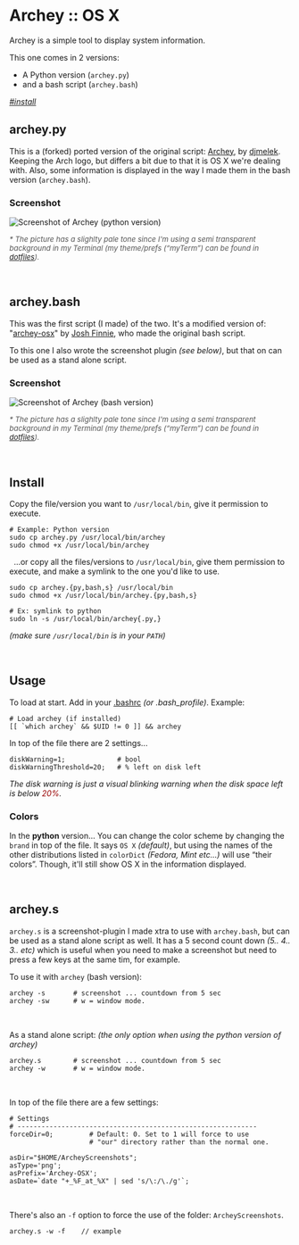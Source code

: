 Archey :: OS X
==============

Archey is a simple tool to display system information.

This one comes in 2 versions:

- A Python version (`archey.py`)
- and a bash script (`archey.bash`)

_[#install][local-inst]_
 

archey.py
---------

This is a (forked) ported version of the original script: [Archey][dja], by [djmelek][djm]. Keeping the Arch logo, but differs a bit due to that it is OS X we're dealing with. Also, some information is displayed in the way I made them in the bash version (`archey.bash`).


### Screenshot

![][scrap_py]

<span style="font-size: small; color: #555;">_* The picture has a slighlty pale tone since I'm using a semi transparent background in my Terminal (my theme/prefs (“myTerm”) can be found in [dotfiles][mt])._</span>

 

archey.bash
-----------

This was the first script (I made) of the two. It's a modified version of: "[archey-osx][jfa]" by [Josh Finnie][jfg], who made the original bash script.

To this one I also wrote the screenshot plugin _(see below)_, but that on can be used as a stand alone script.


### Screenshot

![][scrap_bash]

<span style="font-size: small; color: #555;">_* The picture has a slighlty pale tone since I'm using a semi transparent background in my Terminal (my theme/prefs (“myTerm”) can be found in [dotfiles][mt])._</span>

 

Install
-------

Copy the file/version you want to `/usr/local/bin`, give it permission to execute.

	# Example: Python version
	sudo cp archey.py /usr/local/bin/archey
	sudo chmod +x /usr/local/bin/archey

 
...or copy all the files/versions to `/usr/local/bin`, give them permission to execute, and make a symlink to the one you'd like to use.

	sudo cp archey.{py,bash,s} /usr/local/bin
	sudo chmod +x /usr/local/bin/archey.{py,bash,s}

	# Ex: symlink to python
	sudo ln -s /usr/local/bin/archey{.py,}


_(make sure `/usr/local/bin` is in your `PATH`)_

 

Usage
-----

To load at start. Add in your [.bashrc][inst] _(or .bash_profile)_. Example:

```
# Load archey (if installed)
[[ `which archey` && $UID != 0 ]] && archey
```
In top of the file there are 2 settings...

```
diskWarning=1;             # bool
diskWarningThreshold=20;   # % left on disk left
```

_The disk warning is just a visual blinking warning when the disk space left is below <span style="color: #900;"> 20%</span>._ 


### Colors

In the **python** version... You can change the color scheme by changing the `brand` in top of the file. It says `OS X` _(default)_, but using the names of the other distributions listed in `colorDict` _(Fedora, Mint etc...)_ will use “their colors”. Though, it'll still show OS X in the information displayed.


 

archey.s
--------

`archey.s` is a screenshot-plugin I made xtra to use with `archey.bash`, but can be used as a stand alone script as well. It has a 5 second count down _(5.. 4.. 3.. etc)_ which is useful when you need to make a screenshot but need to press a few keys at the same tim, for example.

To use it with `archey` (bash version):

```
archey -s		# screenshot ... countdown from 5 sec
archey -sw		# w = window mode.
```

 

As a stand alone script: _(the only option when using the python version of archey)_

```
archey.s		# screenshot ... countdown from 5 sec
archey -w		# w = window mode.
```

 

In top of the file there are a few settings:

```
# Settings
# ------------------------------------------------------------
forceDir=0;         # Default: 0. Set to 1 will force to use
                    # "our" directory rather than the normal one.

asDir="$HOME/ArcheyScreenshots";
asType='png';
asPrefix='Archey-OSX';
asDate=`date "+_%F_at_%X" | sed 's/\:/\./g'`;
```

 

There's also an `-f` option to force the use of the folder: `ArcheyScreenshots`.

```
archey.s -w -f    // example
```




<!-- Markdown: Links & Images -->
[inst]: https://github.com/iEFdev/dotfiles/blob/master/.bashrc#L115-L116

[mt]: https://github.com/iEFdev/dotfiles
[jfa]: https://github.com/joshfinnie/archey-osx
[jfg]: http://joshfinnie.github.io/

[dja]: https://github.com/djmelik/archey
[djm]: https://github.com/djmelik

[scrap_py]: https://raw.githubusercontent.com/iEFdev/Archey-OS-X/master/screenshot_py.png "Screenshot of Archey (python version)"
[scrap_bash]: https://raw.githubusercontent.com/iEFdev/Archey-OS-X/master/screenshot_bash.png "Screenshot of Archey (bash version)"

[local-inst]: #install "Install instructions"